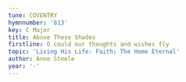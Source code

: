 ```yaml
---
tune: COVENTRY
hymnnumber: '813'
key: C Major
title: Above These Shades
firstline: O could our thoughts and wishes fly
topic: 'Living His Life: Faith; The Home Eternal'
author: Anne Steele
year: '-'
---
```

